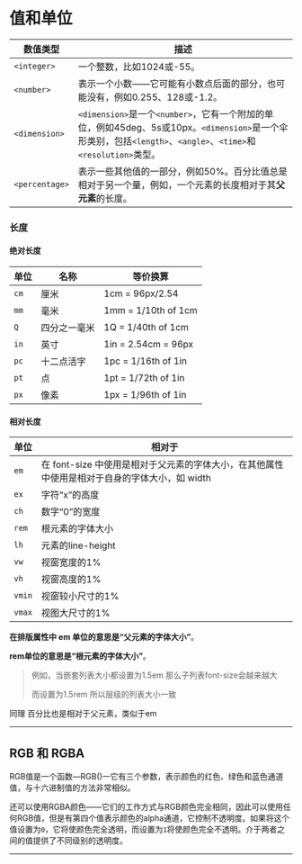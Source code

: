 # 值和单位

| 数值类型           | 描述                                                                                                                          |
| -------------- | --------------------------------------------------------------------------------------------------------------------------- |
| `<integer>`    | 一个整数，比如1024或-55。                                                                                                            |
| `<number>`     | 表示一个小数——它可能有小数点后面的部分，也可能没有，例如0.255、128或-1.2。                                                                                |
| `<dimension>`  | `<dimension>`是一个`<number>`，它有一个附加的单位，例如45deg、5s或10px。`<dimension>`是一个伞形类别，包括`<length>`、`<angle>`、`<time>`和`<resolution>`类型。 |
| `<percentage>` | 表示一些其他值的一部分，例如50%。百分比值总是相对于另一个量，例如，一个元素的长度相对于其**父元素**的长度。                                                                   |

### 长度

#### 绝对长度

| 单位   | 名称     | 等价换算                |
| ---- | ------ | ------------------- |
| `cm` | 厘米     | 1cm = 96px/2.54     |
| `mm` | 毫米     | 1mm = 1/10th of 1cm |
| `Q`  | 四分之一毫米 | 1Q = 1/40th of 1cm  |
| `in` | 英寸     | 1in = 2.54cm = 96px |
| `pc` | 十二点活字  | 1pc = 1/16th of 1in |
| `pt` | 点      | 1pt = 1/72th of 1in |
| `px` | 像素     | 1px = 1/96th of 1in |

#### 相对长度

| 单位     | 相对于                                                     |
| ------ | ------------------------------------------------------- |
| `em`   | 在 font-size 中使用是相对于父元素的字体大小，在其他属性中使用是相对于自身的字体大小，如 width |
| `ex`   | 字符“x”的高度                                                |
| `ch`   | 数字“0”的宽度                                                |
| `rem`  | 根元素的字体大小                                                |
| `lh`   | 元素的line-height                                          |
| `vw`   | 视窗宽度的1%                                                 |
| `vh`   | 视窗高度的1%                                                 |
| `vmin` | 视窗较小尺寸的1%                                               |
| `vmax` | 视图大尺寸的1%                                                |

**在排版属性中 em 单位的意思是“父元素的字体大小”**。

**rem单位的意思是“根元素的字体大小”**。

> 例如，当嵌套列表大小都设置为1.5em 那么子列表font-size会越来越大
> 
> 而设置为1.5rem 所以层级的列表大小一致

同理 百分比也是相对于父元素，类似于em

---

## RGB 和 RGBA

RGB值是一个函数—RGB()—它有三个参数，表示颜色的红色、绿色和蓝色通道值，与十六进制值的方法非常相似。

还可以使用RGBA颜色——它们的工作方式与RGB颜色完全相同，因此可以使用任何RGB值，但是有第四个值表示颜色的alpha通道，它控制不透明度。如果将这个值设置为`0`，它将使颜色完全透明，而设置为`1`将使颜色完全不透明。介于两者之间的值提供了不同级别的透明度。

---
